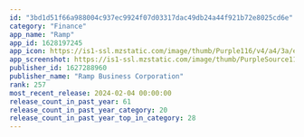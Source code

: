 ```yaml
---
id: "3bd1d51f66a988004c937ec9924f07d03317dac49db24a44f921b72e8025cd6e"
category: "Finance"
app_name: "Ramp"
app_id: 1628197245
app_icon: https://is1-ssl.mzstatic.com/image/thumb/Purple116/v4/a4/3a/ea/a43aeaf2-7b9d-4e95-f975-7090ff015941/AppIcon-0-0-1x_U007emarketing-0-5-0-85-220.png/1024x1024bb.png
app_screenshot: https://is1-ssl.mzstatic.com/image/thumb/PurpleSource116/v4/21/b7/8b/21b78bab-7b54-0240-8bf2-e3505737c621/98ee3fc7-4941-42dd-a5cd-97f3da1e6809_6_-_ios_6.5.png/1284x2778bb.png
publisher_id: 1627288960
publisher_name: "Ramp Business Corporation"
rank: 257
most_recent_release: 2024-02-04 00:00:00
release_count_in_past_year: 61
release_count_in_past_year_category: 20
release_count_in_past_year_top_in_category: 28
---
```

